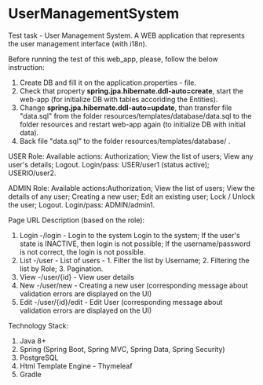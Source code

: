 # UserManagementSystem
Test task - User Management System.
A WEB application that represents the user management interface (with i18n).

Before running the test of this web_app, please, follow the below instruction: 
1. Create DB and fill it on the    application.properties - file. 
2. Check that property  **spring.jpa.hibernate.ddl-auto=create**, start the web-app (for initialize DB with tables accoriding the Entities).
3. Change **spring.jpa.hibernate.ddl-auto=update**,  than transfer file "data.sql" from the folder resources/templates/database/data.sql  to  the folder resources and restart web-app again (to initialize DB with initial data).
4. Back file "data.sql"  to  the folder resources/templates/database/ .



USER Role:
Available actions: Authorization; View the list of users; View any user's details; Logout.
Login/pass: USER/user1 (status active); USERIO/user2.

ADMIN Role: 
Available actions:Authorization; View the list of users; View the details of any user; Creating a new user; Edit an existing user; Lock / Unlock the user; Logout.
Login/pass: ADMIN/admin1.

Page URL Description (based on the role):
1) Login -/login           - Login to the system Login to the system; If the user's state is INACTIVE, then login is not possible; If the username/password is not correct, the login is not
possible. 
2) List  -/user            - List of users - 1. Filter the list by Username; 2. Filtering the list by Role; 3. Pagination.
3) View  -/user/{id}      - View user details
4) New   -/user/new        - Creating a new user (corresponding message about validation errors are displayed on the UI)
5) Edit  -/user/{id}/edit  - Edit User (corresponding message about validation errors are displayed on the UI)

Technology Stack:
1. Java 8+
2. Spring (Spring Boot, Spring MVC, Spring Data, Spring Security)
3. PostgreSQL
4. Html Template Engine - Thymeleaf
5. Gradle
